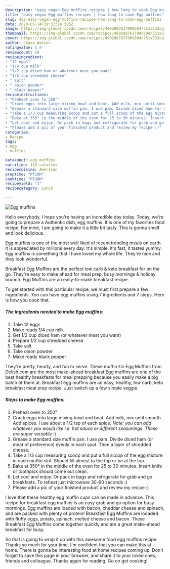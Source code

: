 ```yaml
---
description: "easy vegan Egg muffins recipes | how long to cook Egg muffins"
title: "easy vegan Egg muffins recipes | how long to cook Egg muffins"
slug: 452-easy-vegan-egg-muffins-recipes-how-long-to-cook-egg-muffins
date: 2020-05-14T19:32:24.505Z
image: https://img-global.cpcdn.com/recipes/4902887637909504/751x532cq70/egg-muffins-recipe-main-photo.jpg
thumbnail: https://img-global.cpcdn.com/recipes/4902887637909504/751x532cq70/egg-muffins-recipe-main-photo.jpg
cover: https://img-global.cpcdn.com/recipes/4902887637909504/751x532cq70/egg-muffins-recipe-main-photo.jpg
author: Chase Watson
ratingvalue: 3.9
reviewcount: 10
recipeingredient:
- "12 eggs"
- "1/4 cup milk"
- "1/2 cup diced ham or whatever meat you want"
- "1/2 cup shredded cheese"
- " salt"
- " onion powder"
- " black pepper"
recipeinstructions:
- "Preheat oven to 350°"
- "Crack eggs into large mixing bowl and beat. Add milk, mix until smooth. Add spices. I use about a 1/2 tsp of each spice. *Note: you can add whatever you would like i.e. hot sauce or different seasonings. These are super versatile* :)"
- "Grease a standard size muffin pan. I use pam. Divide diced ham (or meat of preference) evenly in each spot. Then a layer of shredded cheese."
- "Take a 1/3 cup measuring scoop and put a full scoop of the egg mixture in each muffin slot. Should fill almost to the top or be at the top."
- "Bake at 350° in the middle of the oven for 25 to 30 minutes. Insert knife or toothpick should come out clean."
- "Let cool and enjoy. Or pack in bags and refrigerate for grab and go breakfasts. To reheat just microwave 30-60 seconds :)"
- "Please add a pic of your finished product and review my recipe :)"
categories:
- Recipe
tags:
- egg
- muffins

katakunci: egg muffins 
nutrition: 153 calories
recipecuisine: American
preptime: "PT18M"
cooktime: "PT38M"
recipeyield: "1"
recipecategory: Lunch

---
```



![Egg muffins](https://img-global.cpcdn.com/recipes/4902887637909504/751x532cq70/egg-muffins-recipe-main-photo.jpg)

Hello everybody, I hope you're having an incredible day today. Today, we're going to prepare a Authentic dish, egg muffins. It is one of my favorites food recipe. For mine, I am going to make it a little bit tasty. This is gonna smell and look delicious.

Egg muffins is one of the most well liked of recent trending meals on earth. It is appreciated by millions every day. It's simple, it's fast, it tastes yummy. Egg muffins is something that I have loved my whole life. They're nice and they look wonderful.

Breakfast Egg Muffins are the perfect low carb &amp; keto breakfast for on the go. They&#39;re easy to make ahead for meal prep, busy mornings &amp; holiday brunch. Egg Muffins are an easy-to-make breakfast recipe.


To get started with this particular recipe, we must first prepare a few ingredients. You can have egg muffins using 7 ingredients and 7 steps. Here is how you cook that.

<!--inarticleads1-->

##### The ingredients needed to make Egg muffins:

1. Take 12 eggs
1. Make ready 1/4 cup milk
1. Get 1/2 cup diced ham (or whatever meat you want)
1. Prepare 1/2 cup shredded cheese
1. Take  salt
1. Take  onion powder
1. Make ready  black pepper


They&#39;re pretty, hearty, and fun to serve. These muffin-tin Egg Muffins from Delish.com are the most make-ahead breakfast Egg muffins are one of the best healthy breakfasts for meal prepping because you easily make a big batch of them at. Breakfast egg muffins are an easy, healthy, low carb, keto breakfast meal prep recipe. Just switch up a few simple veggie. 

<!--inarticleads2-->

##### Steps to make Egg muffins:

1. Preheat oven to 350°
1. Crack eggs into large mixing bowl and beat. Add milk, mix until smooth. Add spices. I use about a 1/2 tsp of each spice. *Note: you can add whatever you would like i.e. hot sauce or different seasonings. These are super versatile* :)
1. Grease a standard size muffin pan. I use pam. Divide diced ham (or meat of preference) evenly in each spot. Then a layer of shredded cheese.
1. Take a 1/3 cup measuring scoop and put a full scoop of the egg mixture in each muffin slot. Should fill almost to the top or be at the top.
1. Bake at 350° in the middle of the oven for 25 to 30 minutes. Insert knife or toothpick should come out clean.
1. Let cool and enjoy. Or pack in bags and refrigerate for grab and go breakfasts. To reheat just microwave 30-60 seconds :)
1. Please add a pic of your finished product and review my recipe :)


I love that these healthy egg muffin cups can be made in advance. This recipe for breakfast egg muffins is an easy grab and go option for busy mornings. Egg muffins are loaded with bacon, cheddar cheese and spinach, and are packed with plenty of protein! Breakfast Egg Muffins are looaded with fluffy eggs, potato, spinach, melted cheese and bacon. These Breakfast Egg Muffins come together quickly and are a great make-ahead breakfast for busy. 

So that is going to wrap it up with this awesome food egg muffins recipe. Thanks so much for your time. I'm confident that you can make this at home. There is gonna be interesting food at home recipes coming up. Don't forget to save this page in your browser, and share it to your loved ones, friends and colleague. Thanks again for reading. Go on get cooking!
